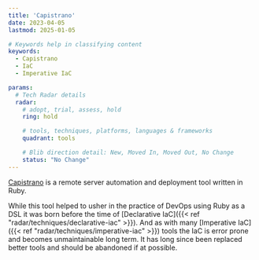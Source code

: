 ```yaml
---
title: 'Capistrano'
date: 2023-04-05
lastmod: 2025-01-05

# Keywords help in classifying content
keywords:
  - Capistrano
  - IaC
  - Imperative IaC

params:
  # Tech Radar details
  radar:
    # adopt, trial, assess, hold
    ring: hold

    # tools, techniques, platforms, languages & frameworks
    quadrant: tools

    # Blib direction detail: New, Moved In, Moved Out, No Change
    status: "No Change"
---
```


[Capistrano](https://capistranorb.com/) is a remote server automation and deployment tool written in Ruby.

While this tool helped to usher in the practice of DevOps using Ruby as a DSL it was born before the time of [Declarative IaC]({{< ref "radar/techniques/declarative-iac" >}}).  And as with many [Imperative IaC]({{< ref "radar/techniques/imperative-iac" >}}) tools the IaC is error prone and becomes unmaintainable long term.  It has long since been replaced better tools and should be abandoned if at possible.

<!--more-->

<!--
Things to use instead:
- [[Ansible]]
- [[Terraform]]
- [[Kubernetes]] -->
